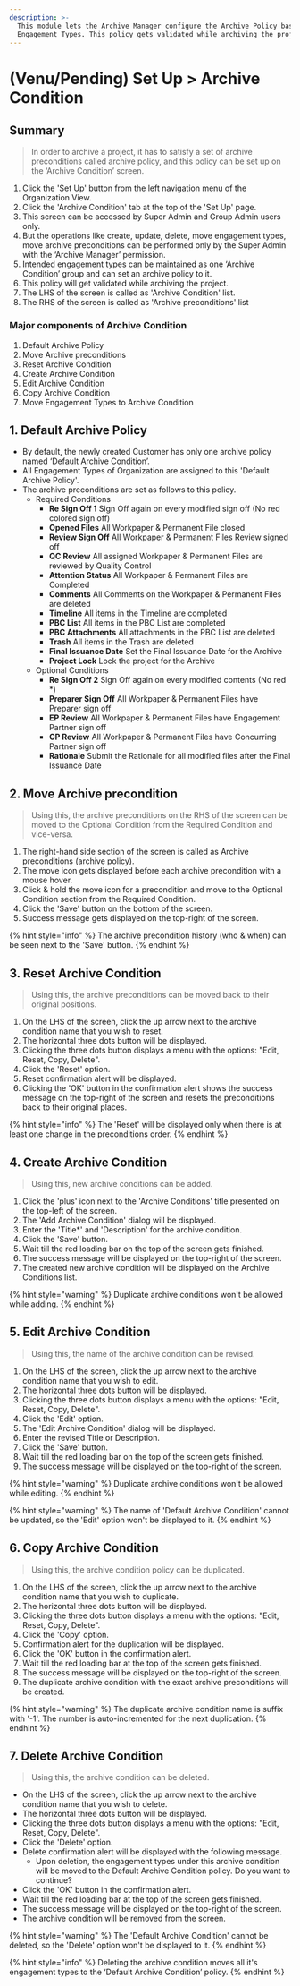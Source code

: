 ```yaml
---
description: >-
  This module lets the Archive Manager configure the Archive Policy based on
  Engagement Types. This policy gets validated while archiving the project.
---
```


# \(Venu/Pending\) Set Up &gt; Archive Condition

## Summary

> In order to archive a project, it has to satisfy a set of archive preconditions called archive policy, and this policy can be set up on the ‘Archive Condition’ screen.

1. Click the 'Set Up' button from the left navigation menu of the Organization View.
2. Click the 'Archive Condition' tab at the top of the 'Set Up' page.
3. This screen can be accessed by Super Admin and Group Admin users only.
4. But the operations like create, update, delete, move engagement types, move archive preconditions can be performed only by the Super Admin with the ‘Archive Manager’ permission.
5. Intended engagement types can be maintained as one ‘Archive Condition’ group and can set an archive policy to it.
6. This policy will get validated while archiving the project.
7. The LHS of the screen is called as 'Archive Condition' list.
8. The RHS of the screen is called as 'Archive preconditions' list

### Major components of Archive Condition

1. Default Archive Policy
2. Move Archive preconditions
3. Reset Archive Condition
4. Create Archive Condition
5. Edit Archive Condition
6. Copy Archive Condition
7. Move Engagement Types to Archive Condition

## 1. Default Archive Policy

* By default, the newly created Customer has only one archive policy named ‘Default Archive Condition’.
* All Engagement Types of Organization are assigned to this 'Default Archive Policy'.
* The archive preconditions are set as follows to this policy.
  * Required Conditions
    * **Re Sign Off 1** Sign Off again on every modified sign off \(No red colored sign off\)
    * **Opened Files** All Workpaper & Permanent File closed
    * **Review Sign Off** All Workpaper & Permanent Files Review signed off
    * **QC Review** All assigned Workpaper & Permanent Files are reviewed by Quality Control
    * **Attention Status** All Workpaper & Permanent Files are Completed
    * **Comments** All Comments on the Workpaper & Permanent Files are deleted
    * **Timeline** All items in the Timeline are completed
    * **PBC List** All items in the PBC List are completed
    * **PBC Attachments** All attachments in the PBC List are deleted
    * **Trash** All items in the Trash are deleted
    * **Final Issuance Date** Set the Final Issuance Date for the Archive
    * **Project Lock** Lock the project for the Archive
  * Optional Conditions
    * **Re Sign Off 2** Sign Off again on every modified contents \(No red \*\)
    * **Preparer Sign Off** All Workpaper & Permanent Files have Preparer sign off
    * **EP Review** All Workpaper & Permanent Files have Engagement Partner sign off
    * **CP Review** All Workpaper & Permanent Files have Concurring Partner sign off
    * **Rationale** Submit the Rationale for all modified files after the Final Issuance Date

## 2. Move Archive precondition

> Using this, the archive preconditions on the RHS of the screen can be moved to the Optional Condition from the Required Condition and vice-versa.

1. The right-hand side section of the screen is called as Archive preconditions \(archive policy\).
2. The move icon gets displayed before each archive precondition with a mouse hover.
3. Click & hold the move icon for a precondition and move to the Optional Condition section from the Required Condition.
4. Click the 'Save' button on the bottom of the screen.
5. Success message gets displayed on the top-right of the screen.

{% hint style="info" %}
The archive precondition history \(who & when\) can be seen next to the 'Save' button.
{% endhint %}

## 3. Reset Archive Condition

> Using this, the archive preconditions can be moved back to their original positions.

1. On the LHS of the screen, click the up arrow next to the archive condition name that you wish to reset.
2. The horizontal three dots button will be displayed.
3. Clicking the three dots button displays a menu with the options: "Edit, Reset, Copy, Delete".
4. Click the 'Reset' option.
5. Reset confirmation alert will be displayed.
6. Clicking the 'OK' button in the confirmation alert shows the success message on the top-right of the screen and resets the preconditions back to their original places.

{% hint style="info" %}
The 'Reset' will be displayed only when there is at least one change in the preconditions order.
{% endhint %}

## 4. Create Archive Condition

> Using this, new archive conditions can be added.

1. Click the 'plus' icon next to the 'Archive Conditions' title presented on the top-left of the screen.
2. The 'Add Archive Condition' dialog will be displayed.
3. Enter the 'Title\*' and 'Description' for the archive condition.
4. Click the 'Save' button.
5. Wait till the red loading bar on the top of the screen gets finished.
6. The success message will be displayed on the top-right of the screen.
7. The created new archive condition will be displayed on the Archive Conditions list.

{% hint style="warning" %}
Duplicate archive conditions won't be allowed while adding.
{% endhint %}

## 5. Edit Archive Condition

> Using this, the name of the archive condition can be revised.

1. On the LHS of the screen, click the up arrow next to the archive condition name that you wish to edit.
2. The horizontal three dots button will be displayed.
3. Clicking the three dots button displays a menu with the options: "Edit, Reset, Copy, Delete".
4. Click the 'Edit' option.
5. The 'Edit Archive Condition' dialog will be displayed.
6. Enter the revised Title or Description.
7. Click the 'Save' button.
8. Wait till the red loading bar on the top of the screen gets finished.
9. The success message will be displayed on the top-right of the screen.

{% hint style="warning" %}
Duplicate archive conditions won't be allowed while editing.
{% endhint %}

{% hint style="warning" %}
The name of 'Default Archive Condition' cannot be updated, so the 'Edit' option won't be displayed to it.
{% endhint %}

## 6. Copy Archive Condition

> Using this, the archive condition policy can be duplicated.

1. On the LHS of the screen, click the up arrow next to the archive condition name that you wish to duplicate.
2. The horizontal three dots button will be displayed.
3. Clicking the three dots button displays a menu with the options: "Edit, Reset, Copy, Delete".
4. Click the 'Copy' option.
5. Confirmation alert for the duplication will be displayed.
6. Click the 'OK' button in the confirmation alert.
7. Wait till the red loading bar at the top of the screen gets finished.
8. The success message will be displayed on the top-right of the screen.
9. The duplicate archive condition with the exact archive preconditions will be created.

{% hint style="warning" %}
The duplicate archive condition name is suffix with '-1'. The number is auto-incremented for the next duplication.
{% endhint %}

## 7. Delete Archive Condition

> Using this, the archive condition can be deleted.

* On the LHS of the screen, click the up arrow next to the archive condition name that you wish to delete.
* The horizontal three dots button will be displayed.
* Clicking the three dots button displays a menu with the options: "Edit, Reset, Copy, Delete".
* Click the 'Delete' option.
* Delete confirmation alert will be displayed with the following message.
  * Upon deletion, the engagement types under this archive condition will be moved to the Default Archive Condition policy. Do you want to continue?
* Click the 'OK' button in the confirmation alert.
* Wait till the red loading bar at the top of the screen gets finished.
* The success message will be displayed on the top-right of the screen.
* The archive condition will be removed from the screen.

{% hint style="warning" %}
The 'Default Archive Condition' cannot be deleted, so the 'Delete' option won't be displayed to it.
{% endhint %}

{% hint style="info" %}
Deleting the archive condition moves all it's engagement types to the ‘Default Archive Condition’ policy.
{% endhint %}

## 

